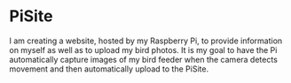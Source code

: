 # PiSite


I am creating a website, hosted by my Raspberry Pi, to provide information on myself as well as to upload my bird photos. It is my goal to have the Pi automatically capture images of my bird feeder when the camera detects movement and then automatically upload to the PiSite.
